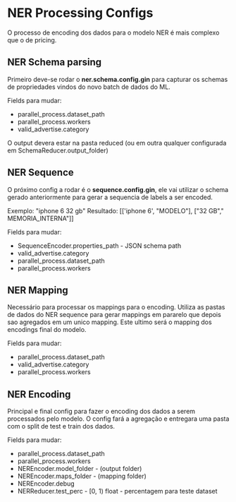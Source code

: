 
# NER Processing Configs

O processo de encoding dos dados para o modelo NER é mais complexo que o de pricing.

## NER Schema parsing
Primeiro deve-se rodar o **ner.schema.config.gin** para capturar os schemas de propriedades
vindos do novo batch de dados do ML.

Fields para mudar:
* parallel_process.dataset_path
* parallel_process.workers
* valid_advertise.category

O output devera estar na pasta reduced (ou em outra qualquer configurada em 
SchemaReducer.output_folder)


## NER Sequence

O próximo config a rodar é o **sequence.config.gin**, ele vai utilizar
o schema gerado anteriormente para gerar a sequencia de labels a ser encoded.

Exemplo: "iphone 6 32 gb"
Resultado: [['iphone 6', "MODELO"], ["32 GB"," MEMORIA_INTERNA"]]  


Fields para mudar:
* SequenceEncoder.properties_path - JSON schema path
* valid_advertise.category
* parallel_process.dataset_path
* parallel_process.workers


## NER Mapping

Necessário para processar os mappings para o encoding.
Utiliza as pastas de dados do NER sequence para gerar mappings
em pararelo que depois sao agregados em um unico mapping.
Este ultimo será o mapping dos encodings final do modelo.


Fields para mudar:
* parallel_process.dataset_path
* valid_advertise.category
* parallel_process.workers


## NER Encoding

Principal e final config para fazer o encoding
dos dados a serem processados pelo modelo.
O config fará a agregação e entregara uma pasta
com o split de test e train dos dados.

Fields para mudar:
* parallel_process.dataset_path
* parallel_process.workers
* NEREncoder.model_folder - (output folder)
* NEREncoder.maps_folder - (mapping folder)
* NEREncoder.debug
* NERReducer.test_perc - [0, 1) float - percentagem para teste dataset
